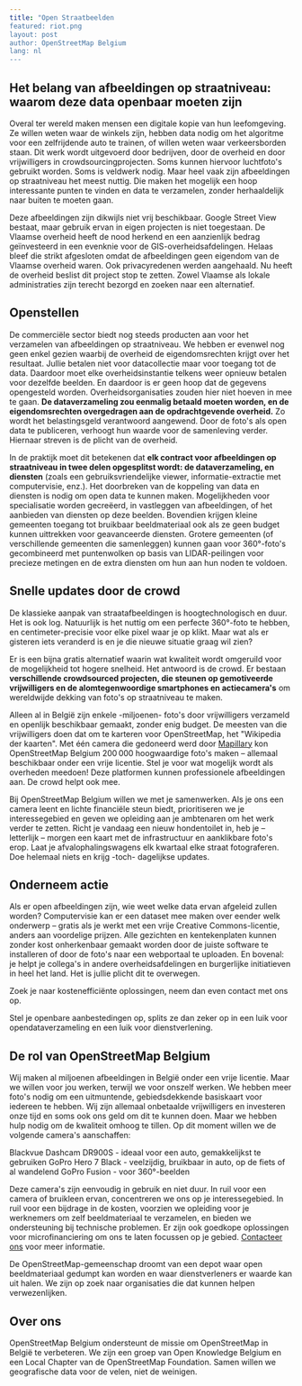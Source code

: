```yaml
---
title: "Open Straatbeelden
featured: riot.png
layout: post
author: OpenStreetMap Belgium
lang: nl
---
```


## Het belang van afbeeldingen op straatniveau: waarom deze data openbaar moeten zijn
Overal ter wereld maken mensen een digitale kopie van hun leefomgeving. Ze willen weten waar de winkels zijn, hebben data nodig om het algoritme voor een zelfrijdende auto te trainen, of willen weten waar verkeersborden staan. Dit werk wordt uitgevoerd door bedrijven, door de overheid en door vrijwilligers in crowdsourcingprojecten. Soms kunnen hiervoor luchtfoto's gebruikt worden. Soms is veldwerk nodig. Maar heel vaak zijn afbeeldingen op straatniveau het meest nuttig. Die maken het mogelijk een hoop interessante punten te vinden en data te verzamelen, zonder herhaaldelijk naar buiten te moeten gaan.

Deze afbeeldingen zijn dikwijls niet vrij beschikbaar. Google Street View bestaat, maar gebruik ervan in eigen projecten is niet toegestaan. De Vlaamse overheid heeft de nood herkend en een aanzienlijk bedrag geïnvesteerd in een evenknie voor de GIS-overheidsafdelingen. Helaas bleef die strikt afgesloten omdat de afbeeldingen geen eigendom van de Vlaamse overheid waren. Ook privacyredenen werden aangehaald. Nu heeft de overheid beslist dit project stop te zetten. Zowel Vlaamse als lokale administraties zijn terecht bezorgd en zoeken naar een alternatief.

## Openstellen

De commerciële sector biedt nog steeds producten aan voor het verzamelen van afbeeldingen op straatniveau. We hebben er evenwel nog geen enkel gezien waarbij de overheid de eigendomsrechten krijgt over het resultaat. Jullie betalen niet voor datacollectie maar voor toegang tot de data. Daardoor moet elke overheidsinstantie telkens weer opnieuw betalen voor dezelfde beelden. En daardoor is er geen hoop dat de gegevens opengesteld worden. Overheidsorganisaties zouden hier niet hoeven in mee te gaan. **De dataverzameling zou eenmalig betaald moeten worden, en de eigendomsrechten overgedragen aan de opdrachtgevende overheid.** Zo wordt het belastingsgeld verantwoord aangewend. Door de foto's als open data te publiceren, verhoogt hun waarde voor de samenleving verder. Hiernaar streven is de plicht van de overheid.

In de praktijk moet dit betekenen dat **elk contract voor afbeeldingen op straatniveau in twee delen opgesplitst wordt: de dataverzameling, en diensten** (zoals een gebruiksvriendelijke viewer, informatie-extractie met computervisie, enz.). Het doorbreken van de koppeling van data en diensten is nodig om open data te kunnen maken. Mogelijkheden voor specialisatie worden gecreëerd, in vastleggen van afbeeldingen, of het aanbieden van diensten op deze beelden. Bovendien krijgen kleine gemeenten toegang tot bruikbaar beeldmateriaal ook als ze geen budget kunnen uittrekken voor geavanceerde diensten. Grotere gemeenten (of verschillende gemeenten die samenleggen) kunnen gaan voor 360°-foto's gecombineerd met puntenwolken op basis van LIDAR-peilingen voor precieze metingen en de extra diensten om hun aan hun noden te voldoen.

## Snelle updates door de crowd

De klassieke aanpak van straatafbeeldingen is hoogtechnologisch en duur. Het is ook log. Natuurlijk is het nuttig om een perfecte 360°-foto te hebben, en centimeter-precisie voor elke pixel waar je op klikt. Maar wat als er gisteren iets veranderd is en je die nieuwe situatie graag wil zien?

Er is een bijna gratis alternatief waarin wat kwaliteit wordt omgeruild voor de mogelijkheid tot hogere snelheid. Het antwoord is de crowd. Er bestaan **verschillende crowdsourced projecten, die steunen op gemotiveerde vrijwilligers en de alomtegenwoordige smartphones en actiecamera's** om wereldwijde dekking van foto's op straatniveau te maken.

Alleen al in België zijn enkele -miljoenen- foto's door vrijwilligers verzameld en openlijk beschikbaar gemaakt, zonder enig budget. De meesten van die vrijwilligers doen dat om te karteren voor OpenStreetMap, het "Wikipedia der kaarten". Met één camera die gedoneerd werd door [Mapillary](https://www.mapillary.com/) kon OpenStreetMap Belgium 200 000 hoogwaardige foto's maken – allemaal beschikbaar onder een vrije licentie. Stel je voor wat mogelijk wordt als overheden meedoen! Deze platformen kunnen professionele afbeeldingen aan. De crowd helpt ook mee.

Bij OpenStreetMap Belgium willen we met je samenwerken. Als je ons een camera leent en lichte financiële steun biedt, prioritiseren we je interessegebied en geven we opleiding aan je ambtenaren om het werk verder te zetten. Richt je vandaag een nieuw hondentoilet in, heb je – letterlijk – morgen een kaart met de infrastructuur en aanklikbare foto's erop. Laat je afvalophalingswagens elk kwartaal elke straat fotograferen. Doe helemaal niets en krijg -toch- dagelijkse updates.

## Onderneem actie

Als er open afbeeldingen zijn, wie weet welke data ervan afgeleid zullen worden? Computervisie kan er een dataset mee maken over eender welk onderwerp – gratis als je werkt met een vrije Creative Commons-licentie, anders aan voordelige prijzen. Alle gezichten en kentekenplaten kunnen zonder kost onherkenbaar gemaakt worden door de juiste software te installeren of door de foto's naar een webportaal te uploaden. En bovenal: je helpt je collega's in andere overheidsafdelingen en burgerlijke initiatieven in heel het land. Het is jullie plicht dit te overwegen.

Zoek je naar kostenefficiënte oplossingen, neem dan even contact met ons op.

Stel je openbare aanbestedingen op, splits ze dan zeker op in een luik voor opendataverzameling en een luik voor dienstverlening.

## De rol van OpenStreetMap Belgium

Wij maken al miljoenen afbeeldingen in België onder een vrije licentie. Maar we willen voor jou werken, terwijl we voor onszelf werken. We hebben meer foto's nodig om een uitmuntende, gebiedsdekkende basiskaart voor iedereen te hebben. Wij zijn allemaal onbetaalde vrijwilligers en investeren onze tijd en soms ook ons geld om dit te kunnen doen. Maar we hebben hulp nodig om de kwaliteit omhoog te tillen. Op dit moment willen we de volgende camera's aanschaffen:

Blackvue Dashcam DR900S - ideaal voor een auto, gemakkelijkst te gebruiken
GoPro Hero 7 Black - veelzijdig, bruikbaar in auto, op de fiets of al wandelend
GoPro Fusion - voor 360°-beelden

Deze camera's zijn eenvoudig in gebruik en niet duur. In ruil voor een camera of bruikleen ervan, concentreren we ons op je interessegebied. In ruil voor een bijdrage in de kosten, voorzien we opleiding voor je werknemers om zelf beeldmateriaal te verzamelen, en bieden we ondersteuning bij technische problemen. Er zijn ook goedkope oplossingen voor microfinanciering om ons te laten focussen op je gebied. [Contacteer ons](community@osm.be) voor meer informatie.

De OpenStreetMap-gemeenschap droomt van een depot waar open beeldmateriaal gedumpt kan worden en waar dienstverleners er waarde kan uit halen. We zijn op zoek naar organisaties die dat kunnen helpen verwezenlijken.

## Over ons

OpenStreetMap Belgium ondersteunt de missie om OpenStreetMap in België te verbeteren. We zijn een groep van Open Knowledge Belgium en een Local Chapter van de OpenStreetMap Foundation. Samen willen we geografische data voor de velen, niet de weinigen.
